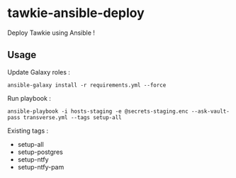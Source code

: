 # tawkie-ansible-deploy
Deploy Tawkie using Ansible !

## Usage

Update Galaxy roles :

```
ansible-galaxy install -r requirements.yml --force
```

Run playbook :

```
ansible-playbook -i hosts-staging -e @secrets-staging.enc --ask-vault-pass transverse.yml --tags setup-all
```

Existing tags :
- setup-all
- setup-postgres
- setup-ntfy
- setup-ntfy-pam
